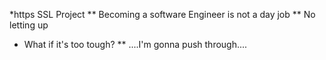 *https SSL Project
** Becoming a software Engineer is not a day job
** No letting up
* What if it's too tough?
** ....I'm gonna push through....